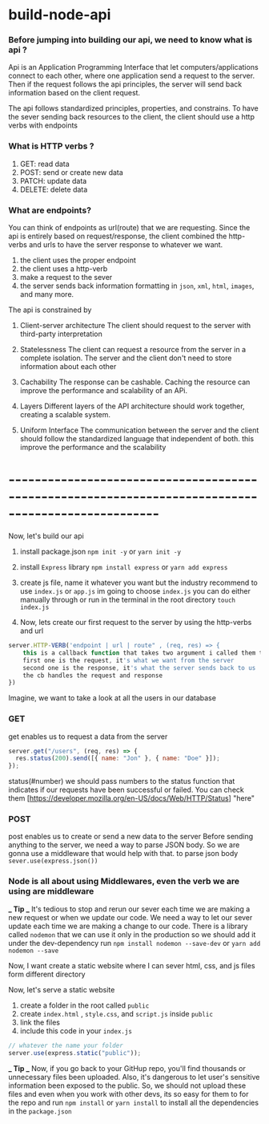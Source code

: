 # build-node-api

### Before jumping into building our api, we need to know what is api ?

Api is an Application Programming Interface that let computers/applications connect to each other, where one
application send a request to the server. Then if the request follows the api principles, the server will send back
information based on the client request.

The api follows standardized principles, properties, and constrains. To have the sever sending back resources to the
client, the client should use a http verbs with endpoints

### What is HTTP verbs ?

1. GET: read data
2. POST: send or create new data
3. PATCH: update data
4. DELETE: delete data

### What are endpoints?

You can think of endpoints as url(route) that we are requesting.
Since the api is entirely based on request/response, the client combined the http-verbs and urls
to have the server response to whatever we want.

1. the client uses the proper endpoint
2. the client uses a http-verb
3. make a request to the sever
4. the server sends back information formatting in `json`, `xml`, `html`, `images`, and many more.

The api is constrained by

1. Client-server architecture
   The client should request to the server with third-party interpretation

2. Statelessness
   The client can request a resource from the server in a complete isolation. The server and the client don't need
   to store information about each other

3. Cachability
   The response can be cashable. Caching the resource can improve the performance and scalability of an APi.

4. Layers
   Different layers of the API architecture should work together, creating a scalable system.

5. Uniform Interface
   The communication between the server and the client should follow the standardized language that independent of both.
   this improve the performance and the scalability

# ---------------------------------------------------------------------------------------------------

Now, let's build our api

1. install package.json
   `npm init -y`
   or
   `yarn init -y`

2. install `Express` library
   `npm install express`
   or
   `yarn add express`

3. create js file, name it whatever you want but the industry recommend to use `index.js` or `app.js`
   im going to choose `index.js`
   you can do either manually through or run in the terminal in the root directory `touch index.js`

4. Now, lets create our first request to the server by using the http-verbs and url

```js
server.HTTP-VERB('endpoint | url | route" , (req, res) => {
    this is a callback function that takes two argument i called them the homies (request and response)
    first one is the request, it's what we want from the server
    second one is the response, it's what the server sends back to us
    the cb handles the request and response
})
```

Imagine, we want to take a look at all the users in our database

### GET

get enables us to request a data from the server

```js
server.get("/users", (req, res) => {
  res.status(200).send([{ name: "Jon" }, { name: "Doe" }]);
});
```

status(#number)
we should pass numbers to the status function that indicates if our requests have been successful or
failed. You can check them [https://developer.mozilla.org/en-US/docs/Web/HTTP/Status] "here"

### POST

post enables us to create or send a new data to the server
Before sending anything to the server, we need a way to parse JSON body.
So we are gonna use a middleware that would help with that.
to parse json body
`sever.use(express.json())`

### Node is all about using Middlewares, even the verb we are using are middleware

**_ Tip _**
It's tedious to stop and rerun our sever each time we are making a new request or when we update
our code. We need a way to let our sever update each time we are making a change to our code.
There is a library called `nodemon` that we can use it only in the production so we should add it
under the dev-dependency
run `npm install nodemon --save-dev` or `yarn add nodemon --save`

Now, I want create a static website where I can sever html, css, and js files form different
directory

Now, let's serve a static website

1. create a folder in the root called `public`
2. create `index.html` , `style.css`, and `script.js` inside `public`
3. link the files
4. include this code in your `index.js`

```js
// whatever the name your folder
server.use(express.static("public"));
```

**_ Tip _**
Now, if you go back to your GitHup repo, you'll find thousands or unnecessary files been uploaded.
Also, it's dangerous to let user's sensitive information been exposed to the public.
So, we should not upload these files and even when you work with other devs, its so easy for
them to for the repo and run `npm install` or `yarn install` to install all the dependencies
in the `package.json`
